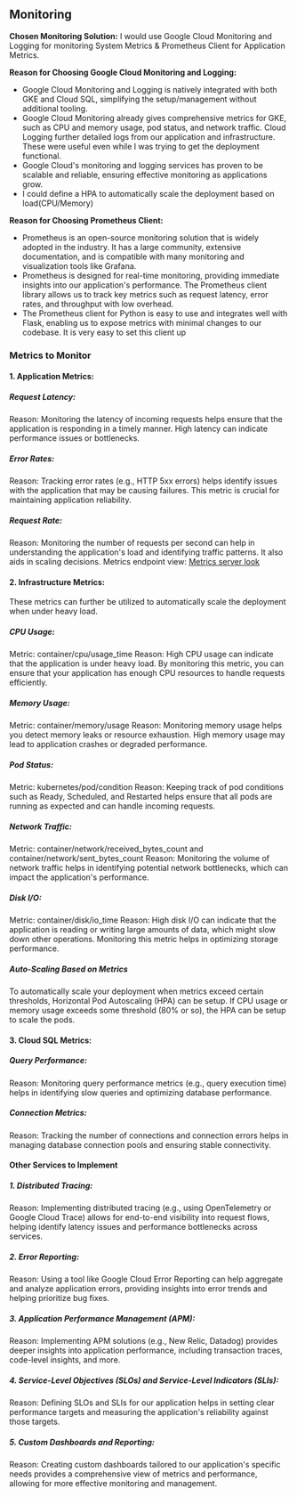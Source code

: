 ## **Monitoring**

**Chosen Monitoring Solution:** 
  I would use Google Cloud Monitoring and Logging for monitoring System Metrics & Prometheus Client for Application Metrics.

**Reason for Choosing Google Cloud Monitoring and Logging:**
- Google Cloud Monitoring and Logging is natively integrated with both GKE and Cloud SQL, simplifying the setup/management without additional tooling.
- Google Cloud Monitoring already gives comprehensive metrics for GKE, such as CPU and memory usage, pod status, and network traffic. Cloud Logging further detailed logs from our application and infrastructure. These were useful even while I was trying to get the deployment functional.
- Google Cloud's monitoring and logging services has proven to be scalable and reliable, ensuring effective monitoring as applications grow.
- I could define a HPA to automatically scale the deployment based on load(CPU/Memory)


**Reason for Choosing Prometheus Client:**
 - Prometheus is an open-source monitoring solution that is widely adopted in the industry. It has a large community, extensive documentation, and is compatible with many monitoring and visualization tools like Grafana.
 - Prometheus is designed for real-time monitoring, providing immediate insights into our application's performance. The Prometheus client library allows us to track key metrics such as request latency, error rates, and throughput with low overhead.
 - The Prometheus client for Python is easy to use and integrates well with Flask, enabling us to expose metrics with minimal changes to our codebase. It is very easy to set this client up



### **Metrics to Monitor**
#### **1. Application Metrics:**

##### Request Latency:
Reason: Monitoring the latency of incoming requests helps ensure that the application is responding in a timely manner. High latency can indicate performance issues or bottlenecks.
##### Error Rates:
Reason: Tracking error rates (e.g., HTTP 5xx errors) helps identify issues with the application that may be causing failures. This metric is crucial for maintaining application reliability.
##### Request Rate:
Reason: Monitoring the number of requests per second can help in understanding the application's load and identifying traffic patterns. It also aids in scaling decisions.
Metrics endpoint view:
[Metrics server look](https://github.com/neerajasridhar1992/helloworldflask/blob/main/metrics-endpoint.png)

#### **2. Infrastructure Metrics:**
These metrics can further be utilized to automatically scale the deployment when under heavy load.
##### CPU Usage:
Metric: container/cpu/usage_time
Reason: High CPU usage can indicate that the application is under heavy load. By monitoring this metric, you can ensure that your application has enough CPU resources to handle requests efficiently.

##### Memory Usage:
Metric: container/memory/usage
Reason: Monitoring memory usage helps you detect memory leaks or resource exhaustion. High memory usage may lead to application crashes or degraded performance.

##### Pod Status:
Metric: kubernetes/pod/condition
Reason: Keeping track of pod conditions such as Ready, Scheduled, and Restarted helps ensure that all pods are running as expected and can handle incoming requests.

##### Network Traffic:
Metric: container/network/received_bytes_count and container/network/sent_bytes_count
Reason: Monitoring the volume of network traffic helps in identifying potential network bottlenecks, which can impact the application's performance.

##### Disk I/O:
Metric: container/disk/io_time
Reason: High disk I/O can indicate that the application is reading or writing large amounts of data, which might slow down other operations. Monitoring this metric helps in optimizing storage performance.

##### Auto-Scaling Based on Metrics
To automatically scale your deployment when metrics exceed certain thresholds,  Horizontal Pod Autoscaling (HPA) can be setup. If CPU usage or memory usage exceeds some threshold (80% or so), the HPA can be setup to scale the pods. 


#### **3. Cloud SQL Metrics:**

##### Query Performance:

Reason: Monitoring query performance metrics (e.g., query execution time) helps in identifying slow queries and optimizing database performance.

##### Connection Metrics:

Reason: Tracking the number of connections and connection errors helps in managing database connection pools and ensuring stable connectivity.

#### Other Services to Implement
##### 1. Distributed Tracing:

Reason: Implementing distributed tracing (e.g., using OpenTelemetry or Google Cloud Trace) allows for end-to-end visibility into request flows, helping identify latency issues and performance bottlenecks across services.

##### 2. Error Reporting:

Reason: Using a tool like Google Cloud Error Reporting can help aggregate and analyze application errors, providing insights into error trends and helping prioritize bug fixes.

##### 3. Application Performance Management (APM):

Reason: Implementing APM solutions (e.g., New Relic, Datadog) provides deeper insights into application performance, including transaction traces, code-level insights, and more.

##### 4. Service-Level Objectives (SLOs) and Service-Level Indicators (SLIs):

Reason: Defining SLOs and SLIs for our application helps in setting clear performance targets and measuring the application's reliability against those targets.

##### 5. Custom Dashboards and Reporting:

Reason: Creating custom dashboards tailored to our application's specific needs provides a comprehensive view of metrics and performance, allowing for more effective monitoring and management.
